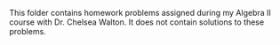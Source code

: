 This folder contains homework problems assigned during my Algebra II course with Dr. Chelsea Walton. It does not contain solutions to these problems.
